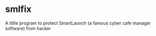 # smlfix
A little program to protect SmartLaunch (a famous cyber cafe manager software) from hacker
